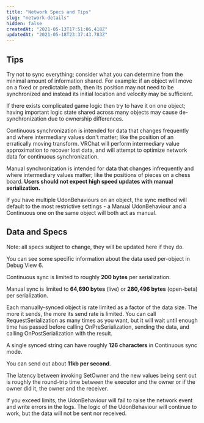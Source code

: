 ```yaml
---
title: "Network Specs and Tips"
slug: "network-details"
hidden: false
createdAt: "2021-05-13T17:51:06.418Z"
updatedAt: "2021-05-18T23:37:43.783Z"
---
```

## Tips

Try not to sync everything; consider what you can determine from the minimal amount of information shared. For example: if an object will move on a fixed or predictable path, then its position may not need to be synchronized and instead its initial location and velocity may be sufficient.

If there exists complicated game logic then try to have it on one object; having important logic state shared across many objects may cause de-synchronization due to ownership differences.

Continuous synchronization is intended for data that changes frequently and where intermediary values don't matter; like the position of an erratically moving transform. VRChat will perform intermediary value approximation to recover lost data, and will attempt to optimize network data for continuous synchronization.

Manual synchronization is intended for data that changes infrequently and where intermediary values matter; like the positions of pieces on a chess board.
**Users should not expect high speed updates with manual serialization.**

If you have multiple UdonBehaviours on an object, the sync method will default to the most restrictive settings - a Manual UdonBehaviour and a Continuous one on the same object will both act as manual.
## Data and Specs
Note: all specs subject to change, they will be updated here if they do. 

You can see some specific information about the data used per-object in Debug View 6.

Continuous sync is limited to roughly **200 bytes** per serialization.

Manual sync is limited to **64,690 bytes** (live) or **280,496 bytes** (open-beta) per serialization.

Each manually-synced object is rate limited as a factor of the data size. The more it sends, the more its send rate is limited. You can call RequestSerialization as many times as you want, but it will wait until enough time has passed before calling OnPreSerialization, sending the data, and calling OnPostSerialization with the result.

A single synced string can have roughly **126 characters** in Continuous sync mode.

You can send out about **11kb per second**.

The latency between invoking SetOwner and the new values being sent out is roughly the round-trip time between the executor and the owner or if the owner did it, the owner and the receiver.

If you exceed limits, the UdonBehaviour will fail to raise the network event and write errors in the logs. The logic of the UdonBehaviour will continue to work, but the data will not be sent nor received.
